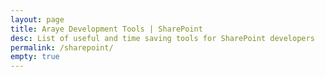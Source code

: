 ```yaml
---
layout: page
title: Araye Development Tools | SharePoint
desc: List of useful and time saving tools for SharePoint developers
permalink: /sharepoint/
empty: true
---
```

 
